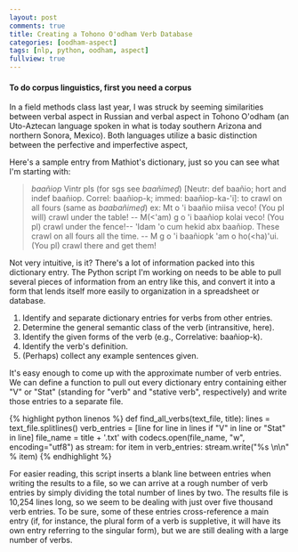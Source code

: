 ```yaml
---
layout: post
comments: true
title: Creating a Tohono O'odham Verb Database
categories: [oodham-aspect]
tags: [nlp, python, oodham, aspect]
fullview: true
---
```


#### To do corpus linguistics, first you need a corpus

In a field methods class last year, I was struck by seeming
similarities between verbal aspect in Russian and verbal aspect in
Tohono O'odham (an Uto-Aztecan language spoken in what is today
southern Arizona and northern Sonora, Mexico). Both languages utilize
a basic distinction between the perfective and imperfective aspect,


Here's a sample entry from Mathiot's dictionary, just so you can see
what I'm starting with:

> *baañiop* Vintr pls (for sgs see *baañimeḑ*)
> \[Neutr: def baañio; hort and indef baañiop. Correl: baañiop-k; immed: baañiop-ka-'i\]:
> to crawl on all fours (same as *baabañimeḑ*) ex: Mt o 'i baañio miisa
> veco! (You pl will) crawl under the table! -- M(&lt;'am) g o 'i baañiop
> kolai veco! (You pl) crawl under the fence!-- 'Idam 'o cum hekid abx
> baañiop. These crawl on all fours all the time. -- M g o 'i baañiopk
> 'am o ho(&lt;ha)'ui. (You pl) crawl there and get them!

Not very intuitive, is it? There's a lot of information packed into
this dictionary entry. The Python script I'm working on needs to be
able to pull several pieces of information from an entry like this,
and convert it into a form that lends itself more easily to
organization in a spreadsheet or database.

1. Identify and separate dictionary entries for verbs from other
   entries.
1. Determine the general semantic class of the verb (intransitive,
   here).
1. Identify the given forms of the verb (e.g., Correlative:
   baañiop-k).
1. Identify the verb's definition.
1. (Perhaps) collect any example sentences given.

It's easy enough to come up with the approximate number of verb
entries. We can define a function to pull out every dictionary entry
containing either "V" or "Stat" (standing for "verb" and "stative
verb", respectively) and write those entries to a separate file.

{% highlight python linenos %}
def find_all_verbs(text_file, title):
    lines = text_file.splitlines()
    verb_entries = [line for line in lines if "V" in line or "Stat" in line]
    file_name = title + '.txt'
    with codecs.open(file_name, "w", encoding="utf8") as stream:
        for item in verb_entries:
            stream.write("%s \n\n" % item)
{% endhighlight %}

For easier reading, this script inserts a blank line between entries
when writing the results to a file, so we can arrive at a rough number
of verb entries by simply dividing the total number of lines by
two. The results file is 10,254 lines long, so we seem to be dealing
with just over five thousand verb entries. To be sure, some of these entries
cross-reference a main entry (if, for instance, the plural form of a
verb is suppletive, it will have its own entry referring to the
singular form), but we are still dealing with a large number of verbs.
